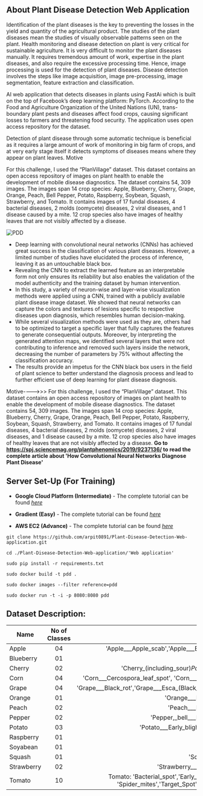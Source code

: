## About Plant Disease Detection Web Application


Identification of the plant diseases is the key to
preventing the losses in the yield and quantity of the agricultural
product. The studies of the plant diseases mean the studies of
visually observable patterns seen on the plant. Health monitoring
and disease detection on plant is very critical for sustainable
agriculture. It is very difficult to monitor the plant diseases
manually. It requires tremendous amount of work, expertise in the
plant diseases, and also require the excessive processing time.
Hence, image processing is used for the detection of plant diseases.
Disease detection involves the steps like image acquisition, image
pre-processing, image segmentation, feature extraction and
classification.

AI web application that detects diseases in plants using FastAi which is built on the
top of Facebook’s deep learning platform: PyTorch. According to the Food and Agriculture
Organization of the United Nations (UN), trans-boundary plant pests and diseases affect food
crops, causing significant losses to farmers and threatening food security.
The application uses open access repository for the dataset.

Detection of plant disease through some automatic technique is beneficial as it requires a large
amount of work of monitoring in big farm of crops, and at very early stage itself it detects symptoms of
diseases means where they appear on plant leaves.
Motive

For this challenge, I used the “PlanVillage” dataset. This dataset contains an open access repository of images on plant health to enable the development of mobile disease diagnostics. The dataset contains 54, 309 images. The images span 14 crop species: Apple, Blueberry, Cherry, Grape, Orange, Peach, Bell Pepper, Potato, Raspberry, Soybean, Squash, Strawberry, and Tomato. It contains images of 17 fundal diseases, 4 bacterial diseases, 2 molds (oomycete) diseases, 2 viral diseases, and 1 disease caused by a mite. 12 crop species also have images of healthy leaves that are not visibly affected by a disease.

![PDD](https://github.com/arpit0891/Plant-Disease-Detection-Web-application/blob/master/img1.png)
   - Deep learning with convolutional neural networks (CNNs) has achieved great success in the classification of various plant diseases. However, a limited number of studies have elucidated the process of inference, leaving it as an untouchable black box. 
   - Revealing the CNN to extract the learned feature as an interpretable form not only ensures its reliability but also enables the validation of the model authenticity and the training dataset by human intervention. 
   - In this study, a variety of neuron-wise and layer-wise visualization methods were applied using a CNN, trained with a publicly available plant disease image dataset. We showed that neural networks can capture the colors and textures of lesions specific to respective diseases upon diagnosis, which resembles human decision-making. 
   - While several visualization methods were used as they are, others had to be optimized to target a specific layer that fully captures the features to generate consequential outputs. Moreover, by interpreting the generated attention maps, we identified several layers that were not contributing to inference and removed such layers inside the network, decreasing the number of parameters by 75% without affecting the classification accuracy. 
   - The results provide an impetus for the CNN black box users in the field of plant science to better understand the diagnosis process and lead to further efficient use of deep learning for plant disease diagnosis.
   
 Motive---->>>
For this challenge, I used the “PlanVillage” dataset. This dataset contains an open access repository of images on plant health to enable the development of mobile disease diagnostics. The dataset contains 54, 309 images. The images span 14 crop species: Apple, Blueberry, Cherry, Grape, Orange, Peach, Bell Pepper, Potato, Raspberry, Soybean, Squash, Strawberry, and Tomato. It contains images of 17 fundal diseases, 4 bacterial diseases, 2 molds (oomycete) diseases, 2 viral diseases, and 1 disease caused by a mite. 12 crop species also have images of healthy leaves that are not visibly affected by a disease.
   **Go to https://spj.sciencemag.org/plantphenomics/2019/9237136/ to read the complete article about 'How Convolutional Neural Networks Diagnose Plant Disease'**
 


## Server Set-Up  (For Training)
- **Google Cloud Platform (Intermediate)** - The complete tutorial can be found [*here*](https://course.fast.ai/start_gcp.html)

- **Gradient (Easy)** -  The complete tutorial can be found [*here*](https://course.fast.ai/start_gradient.html)

- **AWS EC2 (Advance)** - The complete tutorial can be found [*here*](https://course.fast.ai/start_aws.html)
```
git clone https://github.com/arpit0891/Plant-Disease-Detection-Web-application.git

cd ./Plant-Disease-Detection-Web-application/'Web application'

sudo pip install -r requirements.txt

sudo docker build -t pdd .

sudo docker images --filter reference=pdd

sudo docker run -t -i -p 8080:8080 pdd
```
## Dataset Description:

|Name           | No of Classes | Class Names
| ------------- |:-------------:|:-----------------:|
| Apple     |     04        | 'Apple___Apple_scab','Apple___Black_rot','Apple___Cedar_apple_rust' 'Apple___healthy' |
| Blueberry |     01        | 'Blueberry___healthy' |
| Cherry    |     02        | 'Cherry_(including_sour)_Powdery_mildew', 'Cherry_(including_sour)_healthy' |
| Corn      |     04        | 'Corn___Cercospora_leaf_spot', 'Corn___Common_rust','Corn___Northern_Leaf_Blight','Corn___healthy' |
| Grape     |     04        | 'Grape___Black_rot','Grape___Esca_(Black_Measles)','Leaf_blight_(Isariopsis_Leaf_Spot)','Grape___healthy' |
| Orange    |     01        | 'Orange___Haunglongbing_(Citrus_greening)' |
| Peach     |     02        | 'Peach___Bacterial_spot','Peach___healthy' |
| Pepper    |     02        | 'Pepper,_bell___Bacterial_spot','Pepper,_bell___healthy' |
| Potato    |     03        | 'Potato___Early_blight','Potato___Late_blight','Potato___healthy' |
| Raspberry |     01        | 'Raspberry___healthy' |
| Soyabean  |     01        | 'Soybean___healthy' |
| Squash    |     01        | 'Squash___Powdery_mildew' |
| Strawberry|     02        | 'Strawberry___Leaf_scorch','Strawberry___healthy' |
| Tomato    |     10        | Tomato: 'Bacterial_spot','Early_blight', 'Late_blight', 'Leaf_Mold', 'Septoria_leaf_spot', 'Spider_mites','Target_Spot', 'Yellow_Leaf_Curl_Virus', 'Mosaic_virus', 'Healthy' |
